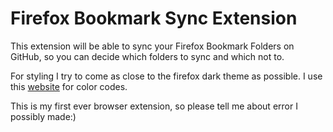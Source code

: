 # Firefox Bookmark Sync Extension

This extension will be able to sync your Firefox Bookmark Folders on GitHub, so you can decide which folders to sync and which not to.

For styling I try to come as close to the firefox dark theme as possible. I use this [website](https://acorn.firefox.com/latest/styles/color-MZHBVuZc) for color codes.

This is my first ever browser extension, so please tell me about error I possibly made:)